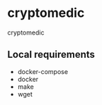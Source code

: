 cryptomedic
===========

cryptomedic

## Local requirements

- docker-compose
- docker
- make
- wget
